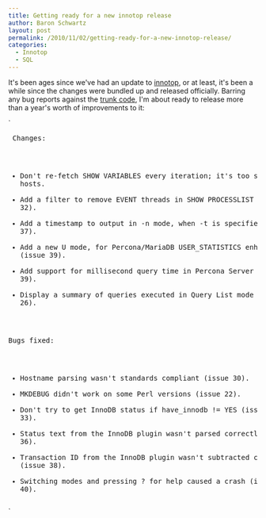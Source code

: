 ```yaml
---
title: Getting ready for a new innotop release
author: Baron Schwartz
layout: post
permalink: /2010/11/02/getting-ready-for-a-new-innotop-release/
categories:
  - Innotop
  - SQL
---
```

It's been ages since we've had an update to [innotop][1], or at least, it's been a while since the changes were bundled up and released officially. Barring any bug reports against the [trunk code][2], I'm about ready to release more than a year's worth of improvements to it:

`<pre>   Changes:
   * Don't re-fetch SHOW VARIABLES every iteration; it's too slow on many hosts.
   * Add a filter to remove EVENT threads in SHOW PROCESSLIST (issue 32).
   * Add a timestamp to output in -n mode, when -t is specified (issue 37).
   * Add a new U mode, for Percona/MariaDB USER_STATISTICS enhancements (issue 39).
   * Add support for millisecond query time in Percona Server (issue 39).
   * Display a summary of queries executed in Query List mode (issue 26).

   Bugs fixed:
   * Hostname parsing wasn't standards compliant (issue 30).
   * MKDEBUG didn't work on some Perl versions (issue 22).
   * Don't try to get InnoDB status if have_innodb != YES (issue 33).
   * Status text from the InnoDB plugin wasn't parsed correctly (issue 36).
   * Transaction ID from the InnoDB plugin wasn't subtracted correctly (issue 38).
   * Switching modes and pressing ? for help caused a crash (issue 40).</pre>`

 [1]: http://code.google.com/p/innotop/
 [2]: http://innotop.googlecode.com/svn/trunk/innotop
